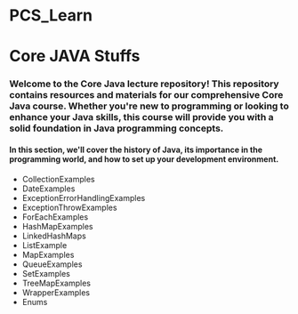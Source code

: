# PCS_Learn


# Core JAVA Stuffs

### Welcome to the Core Java lecture repository! This repository contains resources and materials for our comprehensive Core Java course. Whether you're new to programming or looking to enhance your Java skills, this course will provide you with a solid foundation in Java programming concepts.
#### In this section, we'll cover the history of Java, its importance in the programming world, and how to set up your development environment.

- CollectionExamples
- DateExamples
- ExceptionErrorHandlingExamples
- ExceptionThrowExamples
- ForEachExamples
- HashMapExamples
- LinkedHashMaps
- ListExample
- MapExamples
- QueueExamples
- SetExamples
- TreeMapExamples
- WrapperExamples
- Enums

